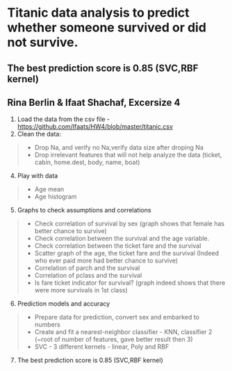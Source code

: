 
#  Titanic data analysis to predict whether someone survived or did not survive.
## The best prediction score is 0.85 (SVC,RBF kernel)
## Rina Berlin & Ifaat Shachaf, Excersize 4
1.	Load the data from the csv file - https://github.com/Ifaats/HW4/blob/master/titanic.csv
2.	Clean the data:
> * Drop Na, and verify no Na,verify data size after droping Na
> * Drop irrelevant features that will not help analyze the data (ticket, cabin, home.dest, body, name, boat)
4.	Play with data
> * Age mean
> * Age histogram
5.	Graphs to check assumptions and correlations
> * Check correlation of survival by sex (graph shows that female has better chance to survive)
> * Check correlation between the survival and the age variable.
> * Check correlation between the ticket fare and the survival
> * Scatter graph of the age, the ticket fare and the survival (Indeed who ever paid more had better chance to survive)
> * Correlation of parch and the survival
> * Correlation of pclass and the survival
> * Is fare ticket indicator for survival? (graph indeed shows that there were more survivals in 1st class)
6.	Prediction models and accuracy
> * Prepare data for prediction, convert sex and embarked to numbers
> * Create and fit a nearest-neighbor classifier - KNN, classifier 2 (~root of number of features, gave better result then 3)
> * SVC  - 3 different kernels - linear, Poly and RBF
7. The best prediction score is 0.85 (SVC,RBF kernel)
